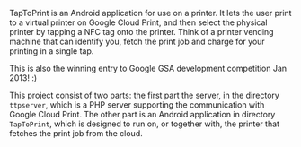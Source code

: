TapToPrint is an Android application for use on a printer. It lets the user print to a virtual printer on Google Cloud Print, and then select the physical printer by tapping a NFC tag onto the printer. Think of a printer vending machine that can identify you, fetch the print job and charge for your printing in a single tap. 

This is also the winning entry to Google GSA development competition Jan 2013! :)

This project consist of two parts: the first part the server, in the directory `ttpserver`, which is a PHP server supporting the communication with Google Cloud Print. The other part is an Android application in directory `TapToPrint`, which is designed to run on, or together with, the printer that fetches the print job from the cloud. 
